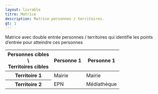 ```yaml
---
layout: livrable
titre: Matrice
description: Matrice personnes / territoires.
gt: 1
---
```


Matrice avec double entrée personnes / territoires qui identifie les points d’entrée pour atteindre ces personnes

<table class="table table-bordered">
  <thead>
    <tr>
      <th>Personnes cibles <br> \ <br> Territoires cibles</th>
      <th>Personne 1</th>
      <th>Personne 1</th>
    </tr>
  </thead>
  <tbody>
    <tr>
      <th scope="row">Territoire 1</th>
      <td>Mairie</td>
      <td>Mairie</td>
    </tr>
    <tr>
      <th scope="row">Territoire 2</th>
      <td>EPN</td>
      <td>Médiathèque</td>
    </tr>
